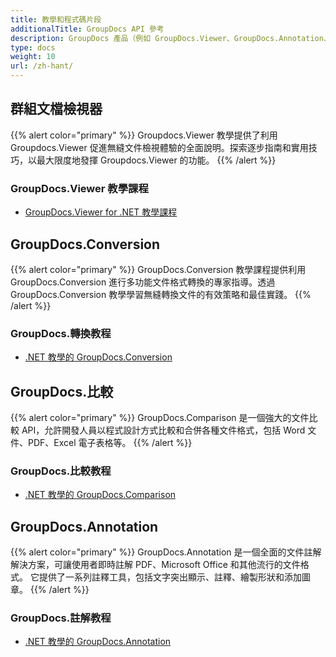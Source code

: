 ```yaml
---
title: 教學和程式碼片段
additionalTitle: GroupDocs API 參考
description: GroupDocs 產品（例如 GroupDocs.Viewer、GroupDocs.Annotation、GroupDocs.Conversion 和其他產品）的教學和程式碼片段。
type: docs
weight: 10
url: /zh-hant/
---
```


## 群組文檔檢視器
{{% alert color="primary" %}}
Groupdocs.Viewer 教學提供了利用 Groupdocs.Viewer 促進無縫文件檢視體驗的全面說明。探索逐步指南和實用技巧，以最大限度地發揮 Groupdocs.Viewer 的功能。
{{% /alert %}}

### GroupDocs.Viewer 教學課程
- [GroupDocs.Viewer for .NET 教學課程](../viewer/zh-hant/net/)


## GroupDocs.Conversion
{{% alert color="primary" %}}
GroupDocs.Conversion 教學課程提供利用 GroupDocs.Conversion 進行多功能文件格式轉換的專家指導。透過 GroupDocs.Conversion 教學學習無縫轉換文件的有效策略和最佳實踐。
{{% /alert %}}

### GroupDocs.轉換教程
- [.NET 教學的 GroupDocs.Conversion](../conversion/zh-hant/net/)


## GroupDocs.比較
{{% alert color="primary" %}}
GroupDocs.Comparison 是一個強大的文件比較 API，允許開發人員以程式設計方式比較和合併各種文件格式，包括 Word 文件、PDF、Excel 電子表格等。
{{% /alert %}}

### GroupDocs.比較教程
- [.NET 教學的 GroupDocs.Comparison](../comparison/net/)


## GroupDocs.Annotation
{{% alert color="primary" %}}
GroupDocs.Annotation 是一個全面的文件註解解決方案，可讓使用者即時註解 PDF、Microsoft Office 和其他流行的文件格式。 它提供了一系列註釋工具，包括文字突出顯示、註釋、繪製形狀和添加圖章。
{{% /alert %}}

### GroupDocs.註解教程
- [.NET 教學的 GroupDocs.Annotation](../annotation/net/)